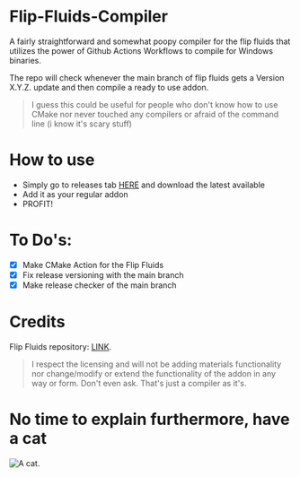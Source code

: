 # Flip-Fluids-Compiler
A fairly straightforward and somewhat poopy compiler for the flip fluids that utilizes the power of Github Actions Workflows to compile for Windows binaries. 

The repo will check whenever the main branch of flip fluids gets a Version X.Y.Z. update and then compile a ready to use addon.

> I guess this could be useful for people who don't know how to use CMake nor never touched any compilers or afraid of the command line (i know it's scary stuff)

# How to use
- Simply go to releases tab [HERE](https://github.com/GhostYiL/Flip-Fluids-Compiler/releases/latest) and download the latest available 
- Add it as your regular addon
- PROFIT!

# To Do's:
- [x] Make CMake Action for the Flip Fluids
- [x] Fix release versioning with the main branch
- [x] Make release checker of the main branch

# Credits
Flip Fluids repository: [LINK](https://github.com/rlguy/Blender-FLIP-Fluids).
> I respect the licensing and will not be adding materials functionality nor change/modify or extend the functionality of the addon in any way or form. Don't even ask. That's just a compiler as it's.

# No time to explain furthermore, have a cat
![A cat.](https://i.pinimg.com/736x/8d/41/a8/8d41a877897b4633c3a0e056793ef4c1.jpg)
